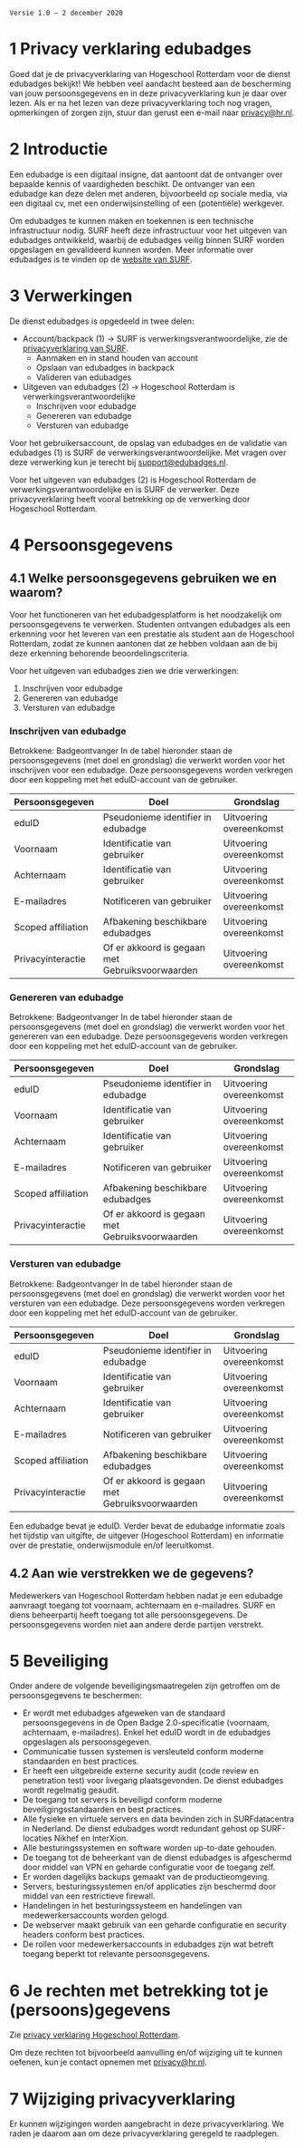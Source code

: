 `Versie 1.0 – 2 december 2020`

# 1 Privacy verklaring edubadges

Goed dat je de privacyverklaring van Hogeschool Rotterdam voor de dienst edubadges bekijkt! We hebben veel aandacht besteed aan de bescherming van jouw persoonsgegevens en in deze privacyverklaring kun je daar over lezen. Als er na het lezen van deze privacyverklaring toch nog vragen, opmerkingen of zorgen zijn, stuur dan gerust een e-mail naar [privacy@hr.nl](mailto:privacy@hr.nl).

# 2 Introductie
Een edubadge is een digitaal insigne, dat aantoont dat de ontvanger over bepaalde kennis of vaardigheden beschikt. De ontvanger van een edubadge kan deze delen met anderen, bijvoorbeeld op sociale media, via een digitaal cv, met een onderwijsinstelling of een (potentiële) werkgever.

Om edubadges te kunnen maken en toekennen is een technische infrastructuur nodig. SURF heeft deze infrastructuur voor het uitgeven van edubadges ontwikkeld, waarbij de edubadges veilig binnen SURF worden opgeslagen en gevalideerd kunnen worden. Meer informatie over edubadges is te vinden op de [website van SURF](https://surf.nl/edubadges).

# 3 Verwerkingen
De dienst edubadges is opgedeeld in twee delen:

* Account/backpack (1) -> SURF is verwerkingsverantwoordelijke, zie de [privacyverklaring van SURF](https://edubadges.nl/privacy).
  * Aanmaken en in stand houden van account
  * Opslaan van edubadges in backpack
  * Valideren van edubadges
* Uitgeven van edubadges (2) -> Hogeschool Rotterdam is verwerkingsverantwoordelijke
  * Inschrijven voor edubadge
  * Genereren van edubadge
  * Versturen van edubadge

Voor het gebruikersaccount, de opslag van edubadges en de validatie van edubadges (1) is SURF de verwerkingsverantwoordelijke. Met vragen over deze verwerking kun je terecht bij [support@edubadges.nl](mailto:support@edubadges.nl).

Voor het uitgeven van edubadges (2) is Hogeschool Rotterdam de verwerkingsverantwoordelijke en is SURF de verwerker. Deze privacyverklaring heeft vooral betrekking op de verwerking door Hogeschool Rotterdam.

# 4 Persoonsgegevens
## 4.1 Welke persoonsgegevens gebruiken we en waarom?
Voor het functioneren van het edubadgesplatform is het noodzakelijk om persoonsgegevens te verwerken. Studenten ontvangen edubadges als een erkenning voor het leveren van een prestatie als student aan de Hogeschool Rotterdam, zodat ze kunnen aantonen dat ze hebben voldaan aan de bij deze erkenning behorende beoordelingscriteria.

Voor het uitgeven van edubadges zien we drie verwerkingen:

1. Inschrijven voor edubadge
2. Genereren van edubadge
3. Versturen van edubadge

### Inschrijven van edubadge
Betrokkene: Badgeontvanger
In de tabel hieronder staan de persoonsgegevens (met doel en grondslag) die verwerkt worden voor het inschrijven voor een edubadge. Deze persoonsgegevens worden verkregen door een koppeling met het eduID-account van de gebruiker.

| Persoonsgegeven | Doel | Grondslag |
| --------------- | ---- | --------- |
| eduID | Pseudonieme identifier in edubadge | Uitvoering overeenkomst |
| Voornaam | Identificatie van gebruiker | Uitvoering overeenkomst |
| Achternaam | Identificatie van gebruiker | Uitvoering overeenkomst |
| E-mailadres | Notificeren van gebruiker | Uitvoering overeenkomst |
| Scoped affiliation | Afbakening beschikbare edubadges | Uitvoering overeenkomst |
| Privacyinteractie | Of er akkoord is gegaan met Gebruiksvoorwaarden | Uitvoering overeenkomst |

### Genereren van edubadge
Betrokkene: Badgeontvanger
In de tabel hieronder staan de persoonsgegevens (met doel en grondslag) die verwerkt worden voor het genereren van een edubadge. Deze persoonsgegevens worden verkregen door een koppeling met het eduID-account van de gebruiker.

| Persoonsgegeven | Doel | Grondslag |
| --------------- | ---- | --------- |
| eduID | Pseudonieme identifier in edubadge | Uitvoering overeenkomst |
| Voornaam | Identificatie van gebruiker | Uitvoering overeenkomst |
| Achternaam | Identificatie van gebruiker | Uitvoering overeenkomst |
| E-mailadres | Notificeren van gebruiker | Uitvoering overeenkomst |
| Scoped affiliation | Afbakening beschikbare edubadges | Uitvoering overeenkomst |
| Privacyinteractie | Of er akkoord is gegaan met Gebruiksvoorwaarden | Uitvoering overeenkomst |

### Versturen van edubadge
Betrokkene: Badgeontvanger
In de tabel hieronder staan de persoonsgegevens (met doel en grondslag) die verwerkt worden voor het versturen van een edubadge. Deze persoonsgegevens worden verkregen door een koppeling met het eduID-account van de gebruiker.

| Persoonsgegeven | Doel | Grondslag |
| --------------- | ---- | --------- |
| eduID | Pseudonieme identifier in edubadge | Uitvoering overeenkomst |
| Voornaam | Identificatie van gebruiker | Uitvoering overeenkomst |
| Achternaam | Identificatie van gebruiker | Uitvoering overeenkomst |
| E-mailadres | Notificeren van gebruiker | Uitvoering overeenkomst |
| Scoped affiliation | Afbakening beschikbare edubadges | Uitvoering overeenkomst |
| Privacyinteractie | Of er akkoord is gegaan met Gebruiksvoorwaarden | Uitvoering overeenkomst |

Een edubadge bevat je eduID. Verder bevat de edubadge informatie zoals het tijdstip van uitgifte, de uitgever (Hogeschool Rotterdam) en informatie over de prestatie, onderwijsmodule en/of leeruitkomst.

## 4.2 Aan wie verstrekken we de gegevens?
Medewerkers van Hogeschool Rotterdam hebben nadat je een edubadge aanvraagt toegang tot voornaam, achternaam en e-mailadres. SURF en diens beheerpartij heeft toegang tot alle persoonsgegevens. De persoonsgegevens worden niet aan andere derde partijen verstrekt.

# 5 Beveiliging
Onder andere de volgende beveiligingsmaatregelen zijn getroffen om de persoonsgegevens te beschermen:
* Er wordt met edubadges afgeweken van de standaard persoonsgegevens in de Open Badge 2.0-specificatie (voornaam, achternaam, e-mailadres). Enkel het eduID wordt in de edubadges opgeslagen als persoonsgegeven.
* Communicatie tussen systemen is versleuteld conform moderne standaarden en best practices.
* Er heeft een uitgebreide externe security audit (code review en penetration test) voor livegang plaatsgevonden. De dienst edubadges wordt regelmatig geaudit.
* De toegang tot servers is beveiligd conform moderne beveiligingsstandaarden en best practices.
* Alle fysieke en virtuele servers en data bevinden zich in SURFdatacentra in Nederland. De dienst edubadges wordt redundant gehost op SURF-locaties Nikhef en InterXion.
* Alle besturingssystemen en software worden up-to-date gehouden.
* De toegang tot de beheerkant van de dienst edubadges is afgeschermd door middel van VPN en geharde configuratie voor de toegang zelf.
* Er worden dagelijks backups gemaakt van de productieomgeving.
* Servers, besturingssystemen en/of applicaties zijn beschermd door middel van een restrictieve firewall.
* Handelingen in het besturingssysteem en handelingen van medewerkersaccounts worden gelogd.
* De webserver maakt gebruik van een geharde configuratie en security headers conform best practices.
* De rollen voor medewerkersaccounts in edubadges zijn wat betreft toegang beperkt tot relevante persoonsgegevens.

# 6 Je rechten met betrekking tot je (persoons)gegevens
Zie [privacy verklaring Hogeschool Rotterdam](https://hint.hr.nl/nl/HR/Over-de-HR/Rechten-en-plichten/Gebruik-persoonsgegevens/).

Om deze rechten tot bijvoorbeeld aanvulling en/of wijziging uit te kunnen oefenen, kun je contact opnemen met [privacy@hr.nl](mailto:privacy@hr.nl).
# 7 Wijziging privacyverklaring
Er kunnen wijzigingen worden aangebracht in deze privacyverklaring. We raden je daarom aan om deze privacyverklaring geregeld te raadplegen.
